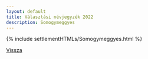 ```yaml
---
layout: default
title: Választási névjegyzék 2022
description: Somogymeggyes
---
```


{% include settlementHTMLs/Somogymeggyes.html %}

[Vissza](../)